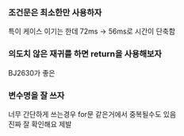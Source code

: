 ### 조건문은 최소한만 사용하자
특이 케이스 이기는 한데 72ms -> 56ms로 시간이 단축함
  
### 의도치 않은 재귀를 하면 return을 사용해보자  
BJ2630가 좋은 
  
### 변수명을 잘 쓰자
너무 간단하게 쓰는경우 for문 같은거에서 중복될수도 있음  
진짜 잘 확인해요 제발
